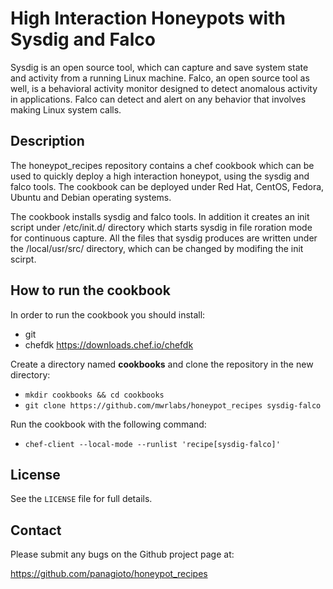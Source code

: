 # High Interaction Honeypots with Sysdig and Falco #

Sysdig is an open source tool, which can capture and save system state and activity from a running Linux machine. Falco, an open source tool as well, is a behavioral activity monitor designed to detect anomalous activity in applications. Falco can detect and alert on any behavior that involves making Linux system calls.

## Description ##

The honeypot_recipes repository contains a chef cookbook which can be used to quickly deploy a high interaction honeypot, using the sysdig and falco tools. The cookbook can be deployed under Red Hat, CentOS, Fedora, Ubuntu and Debian operating systems.

The cookbook installs sysdig and falco tools. In addition it creates an init script under /etc/init.d/ directory which starts sysdig in file roration mode for continuous capture. All the files that sysdig produces are written under the /local/usr/src/ directory, which can be changed by modifing the init scirpt.

## How to run the cookbook ##

In order to run the cookbook you should install:
* git
* chefdk <https://downloads.chef.io/chefdk>

Create a directory named **cookbooks** and clone the repository in the new directory:

* `mkdir cookbooks && cd cookbooks`
* `git clone https://github.com/mwrlabs/honeypot_recipes sysdig-falco`

Run the cookbook with the following command:

* `chef-client --local-mode --runlist 'recipe[sysdig-falco]'`

## License ##

See the `LICENSE` file for full details.

## Contact ##

Please submit any bugs on the Github project page at:

<https://github.com/panagioto/honeypot_recipes>
